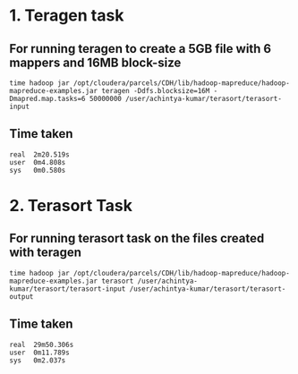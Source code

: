 # 1. Teragen task
## For running teragen to create a 5GB file with 6 mappers and 16MB block-size
```
time hadoop jar /opt/cloudera/parcels/CDH/lib/hadoop-mapreduce/hadoop-mapreduce-examples.jar teragen -Ddfs.blocksize=16M -Dmapred.map.tasks=6 50000000 /user/achintya-kumar/terasort/terasort-input
```
## Time taken
```
real  2m20.519s
user  0m4.808s
sys   0m0.580s
```

#  

# 2. Terasort Task
## For running terasort task on the files created with teragen
```
time hadoop jar /opt/cloudera/parcels/CDH/lib/hadoop-mapreduce/hadoop-mapreduce-examples.jar terasort /user/achintya-kumar/terasort/terasort-input /user/achintya-kumar/terasort/terasort-output
```
## Time taken
```
real  29m50.306s
user  0m11.789s
sys   0m2.037s
```
